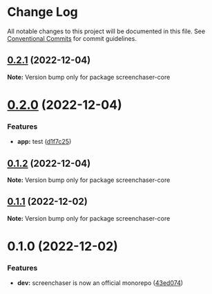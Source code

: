 # Change Log

All notable changes to this project will be documented in this file.
See [Conventional Commits](https://conventionalcommits.org) for commit guidelines.

## [0.2.1](https://github.com/xi72yow/stunning-octo-sniffle/compare/screenchaser-core@0.2.0...screenchaser-core@0.2.1) (2022-12-04)

**Note:** Version bump only for package screenchaser-core





# [0.2.0](https://github.com/xi72yow/stunning-octo-sniffle/compare/screenchaser-core@0.1.2...screenchaser-core@0.2.0) (2022-12-04)


### Features

* **app:** test ([d1f7c25](https://github.com/xi72yow/stunning-octo-sniffle/commit/d1f7c25475e841300ea1cdf7de853b76172893b9))





## [0.1.2](https://github.com/xi72yow/stunning-octo-sniffle/compare/screenchaser-core@0.1.1...screenchaser-core@0.1.2) (2022-12-04)

**Note:** Version bump only for package screenchaser-core





## [0.1.1](https://github.com/xi72yow/stunning-octo-sniffle/compare/screenchaser-core@0.1.0...screenchaser-core@0.1.1) (2022-12-02)

**Note:** Version bump only for package screenchaser-core





# 0.1.0 (2022-12-02)


### Features

* **dev:** screenchaser is now an official monorepo ([43ed074](https://github.com/xi72yow/stunning-octo-sniffle/commit/43ed074422931ba1a4f9475341e7af7605a767cd))
